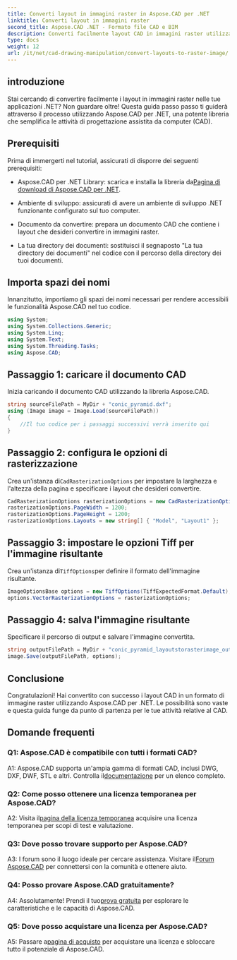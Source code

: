 ```yaml
---
title: Converti layout in immagini raster in Aspose.CAD per .NET
linktitle: Converti layout in immagini raster
second_title: Aspose.CAD .NET - Formato file CAD e BIM
description: Converti facilmente layout CAD in immagini raster utilizzando Aspose.CAD per .NET. Migliora il tuo sviluppo con potenti funzionalità di manipolazione CAD.
type: docs
weight: 12
url: /it/net/cad-drawing-manipulation/convert-layouts-to-raster-image/
---
```

## introduzione

Stai cercando di convertire facilmente i layout in immagini raster nelle tue applicazioni .NET? Non guardare oltre! Questa guida passo passo ti guiderà attraverso il processo utilizzando Aspose.CAD per .NET, una potente libreria che semplifica le attività di progettazione assistita da computer (CAD).

## Prerequisiti

Prima di immergerti nel tutorial, assicurati di disporre dei seguenti prerequisiti:

- Aspose.CAD per .NET Library: scarica e installa la libreria da[Pagina di download di Aspose.CAD per .NET](https://releases.aspose.com/cad/net/).

- Ambiente di sviluppo: assicurati di avere un ambiente di sviluppo .NET funzionante configurato sul tuo computer.

- Documento da convertire: prepara un documento CAD che contiene i layout che desideri convertire in immagini raster.

- La tua directory dei documenti: sostituisci il segnaposto "La tua directory dei documenti" nel codice con il percorso della directory dei tuoi documenti.

## Importa spazi dei nomi

Innanzitutto, importiamo gli spazi dei nomi necessari per rendere accessibili le funzionalità Aspose.CAD nel tuo codice.

```csharp
using System;
using System.Collections.Generic;
using System.Linq;
using System.Text;
using System.Threading.Tasks;
using Aspose.CAD;
```

## Passaggio 1: caricare il documento CAD

Inizia caricando il documento CAD utilizzando la libreria Aspose.CAD.

```csharp
string sourceFilePath = MyDir + "conic_pyramid.dxf";
using (Image image = Image.Load(sourceFilePath))
{
    //Il tuo codice per i passaggi successivi verrà inserito qui
}
```

## Passaggio 2: configura le opzioni di rasterizzazione

 Crea un'istanza di`CadRasterizationOptions` per impostare la larghezza e l'altezza della pagina e specificare i layout che desideri convertire.

```csharp
CadRasterizationOptions rasterizationOptions = new CadRasterizationOptions();
rasterizationOptions.PageWidth = 1200;
rasterizationOptions.PageHeight = 1200;
rasterizationOptions.Layouts = new string[] { "Model", "Layout1" };
```

## Passaggio 3: impostare le opzioni Tiff per l'immagine risultante

 Crea un'istanza di`TiffOptions`per definire il formato dell'immagine risultante.

```csharp
ImageOptionsBase options = new TiffOptions(TiffExpectedFormat.Default);
options.VectorRasterizationOptions = rasterizationOptions;
```

## Passaggio 4: salva l'immagine risultante

Specificare il percorso di output e salvare l'immagine convertita.

```csharp
string outputFilePath = MyDir + "conic_pyramid_layoutstorasterimage_out.tiff";
image.Save(outputFilePath, options);
```

## Conclusione

Congratulazioni! Hai convertito con successo i layout CAD in un formato di immagine raster utilizzando Aspose.CAD per .NET. Le possibilità sono vaste e questa guida funge da punto di partenza per le tue attività relative al CAD.

## Domande frequenti

### Q1: Aspose.CAD è compatibile con tutti i formati CAD?

 A1: Aspose.CAD supporta un'ampia gamma di formati CAD, inclusi DWG, DXF, DWF, STL e altri. Controlla il[documentazione](https://reference.aspose.com/cad/net/) per un elenco completo.

### Q2: Come posso ottenere una licenza temporanea per Aspose.CAD?

 A2: Visita il[pagina della licenza temporanea](https://purchase.aspose.com/temporary-license/) acquisire una licenza temporanea per scopi di test e valutazione.

### Q3: Dove posso trovare supporto per Aspose.CAD?

 A3: I forum sono il luogo ideale per cercare assistenza. Visitare il[Forum Aspose.CAD](https://forum.aspose.com/c/cad/19) per connettersi con la comunità e ottenere aiuto.

### Q4: Posso provare Aspose.CAD gratuitamente?

 A4: Assolutamente! Prendi il tuo[prova gratuita](https://releases.aspose.com/) per esplorare le caratteristiche e le capacità di Aspose.CAD.

### Q5: Dove posso acquistare una licenza per Aspose.CAD?

 A5: Passare a[pagina di acquisto](https://purchase.aspose.com/buy) per acquistare una licenza e sbloccare tutto il potenziale di Aspose.CAD.